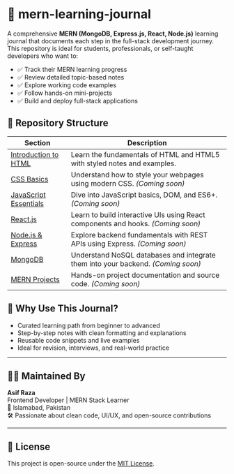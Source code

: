 # 📘 mern-learning-journal

A comprehensive **MERN (MongoDB, Express.js, React, Node.js)** learning journal that documents each step in the full-stack development journey. This repository is ideal for students, professionals, or self-taught developers who want to:

- ✅ Track their MERN learning progress
- ✅ Review detailed topic-based notes
- ✅ Explore working code examples
- ✅ Follow hands-on mini-projects
- ✅ Build and deploy full-stack applications

## 📂 Repository Structure

| Section | Description |
|--------|-------------|
| [Introduction to HTML](./Introduction%20to%20Html/Readme.md) | Learn the fundamentals of HTML and HTML5 with styled notes and examples. |
| [CSS Basics](./css-guide/README.md) | Understand how to style your webpages using modern CSS. *(Coming soon)* |
| [JavaScript Essentials](./javascript-guide/README.md) | Dive into JavaScript basics, DOM, and ES6+. *(Coming soon)* |
| [React.js](./react-guide/README.md) | Learn to build interactive UIs using React components and hooks. *(Coming soon)* |
| [Node.js & Express](./backend-guide/README.md) | Explore backend fundamentals with REST APIs using Express. *(Coming soon)* |
| [MongoDB](./database-guide/README.md) | Understand NoSQL databases and integrate them into your backend. *(Coming soon)* |
| [MERN Projects](./projects/) | Hands-on project documentation and source code. *(Coming soon)* |

## 🧠 Why Use This Journal?

- Curated learning path from beginner to advanced
- Step-by-step notes with clean formatting and explanations
- Reusable code snippets and live examples
- Ideal for revision, interviews, and real-world practice

---

## 🧑‍💻 Maintained By

**Asif Raza**  
Frontend Developer | MERN Stack Learner  
📍 Islamabad, Pakistan  
🛠️ Passionate about clean code, UI/UX, and open-source contributions

---

## 📌 License

This project is open-source under the [MIT License](./LICENSE).
